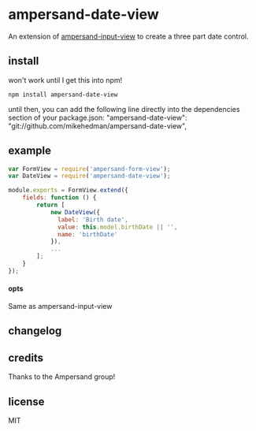 # ampersand-date-view
An extension of [ampersand-input-view](https://github.com/AmpersandJS/ampersand-input-view) to create a three part date control.

## install
won't work until I get this into npm!
```
npm install ampersand-date-view
```
until then, you can add the following line directly into the dependencies section of your package.json:
"ampersand-date-view": "git://github.com/mikehedman/ampersand-date-view",

## example

```javascript
var FormView = require('ampersand-form-view');
var DateView = require('ampersand-date-view');

module.exports = FormView.extend({
    fields: function () {
        return [
            new DateView({
              label: 'Birth date',
              value: this.model.birthDate || '',
              name: 'birthDate'
            }),
            ...
        ];
    }
});

```

#### opts

Same as ampersand-input-view

## changelog


## credits

Thanks to the Ampersand group!

## license

MIT

